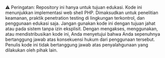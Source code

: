 ⚠️ Peringatan: Repository ini hanya untuk tujuan edukasi.
Kode ini menunjukkan implementasi web shell PHP. Dimaksudkan untuk penelitian keamanan, praktik penetration testing di lingkungan terkontrol, dan penggunaan edukasi saja. Jangan gunakan kode ini dengan tujuan jahat atau pada sistem tanpa izin eksplisit.
Dengan mengakses, menggunakan, atau mendistribusikan kode ini, Anda menyetujui bahwa Anda sepenuhnya bertanggung jawab atas konsekuensi hukum dari penggunaan tersebut. Penulis kode ini tidak bertanggung jawab atas penyalahgunaan yang dilakukan oleh pihak lain.

